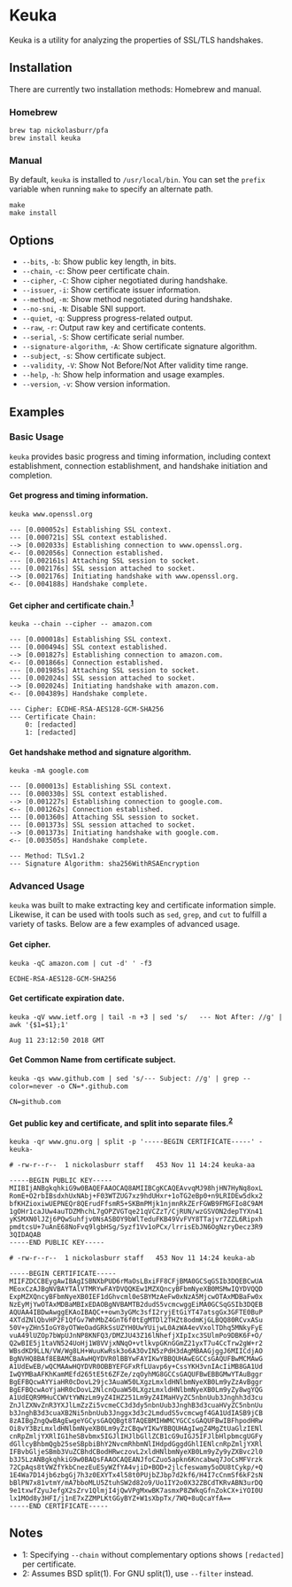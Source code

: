 # Keuka

Keuka is a utility for analyzing the properties of SSL/TLS handshakes.

## Installation

There are currently two installation methods: Homebrew and manual.

### Homebrew

```
brew tap nickolasburr/pfa
brew install keuka
```

### Manual

By default, `keuka` is installed to `/usr/local/bin`. You can set the `prefix` variable when running `make` to specify an alternate path.

```
make
make install
```

## Options

+ `--bits`, `-b`: Show public key length, in bits.
+ `--chain`, `-c`: Show peer certificate chain.
+ `--cipher`, `-C`: Show cipher negotiated during handshake.
+ `--issuer`, `-i`: Show certificate issuer information.
+ `--method`, `-m`: Show method negotiated during handshake.
+ `--no-sni`, `-N`: Disable SNI support.
+ `--quiet`, `-q`: Suppress progress-related output.
+ `--raw`, `-r`: Output raw key and certificate contents.
+ `--serial`, `-S`: Show certificate serial number.
+ `--signature-algorithm`, `-A`: Show certificate signature algorithm.
+ `--subject`, `-s`: Show certificate subject.
+ `--validity`, `-V`: Show Not Before/Not After validity time range.
+ `--help`, `-h`: Show help information and usage examples.
+ `--version`, `-v`: Show version information.

## Examples

### Basic Usage

`keuka` provides basic progress and timing information, including context
establishment, connection establishment, and handshake initiation and completion.

#### Get progress and timing information.

`keuka www.openssl.org`

```
--- [0.000052s] Establishing SSL context.
--- [0.000721s] SSL context established.
--> [0.002033s] Establishing connection to www.openssl.org.
<-- [0.002056s] Connection established.
--- [0.002161s] Attaching SSL session to socket.
--- [0.002176s] SSL session attached to socket.
--> [0.002176s] Initiating handshake with www.openssl.org.
<-- [0.004188s] Handshake complete.
```

#### Get cipher and certificate chain.<sup>[1](#chain)</sup>

`keuka --chain --cipher -- amazon.com`

```
--- [0.000018s] Establishing SSL context.
--- [0.000494s] SSL context established.
--> [0.001827s] Establishing connection to amazon.com.
<-- [0.001866s] Connection established.
--- [0.001985s] Attaching SSL session to socket.
--- [0.002024s] SSL session attached to socket.
--> [0.002024s] Initiating handshake with amazon.com.
<-- [0.004389s] Handshake complete.

--- Cipher: ECDHE-RSA-AES128-GCM-SHA256
--- Certificate Chain:
    0: [redacted]
    1: [redacted]
```

#### Get handshake method and signature algorithm.

`keuka -mA google.com`

```
--- [0.000013s] Establishing SSL context.
--- [0.000330s] SSL context established.
--> [0.001227s] Establishing connection to google.com.
<-- [0.001262s] Connection established.
--- [0.001360s] Attaching SSL session to socket.
--- [0.001373s] SSL session attached to socket.
--> [0.001373s] Initiating handshake with google.com.
<-- [0.003505s] Handshake complete.

--- Method: TLSv1.2
--- Signature Algorithm: sha256WithRSAEncryption
```

### Advanced Usage

`keuka` was built to make extracting key and certificate information simple.
Likewise, it can be used with tools such as `sed`, `grep`, and `cut` to fulfill
a variety of tasks. Below are a few examples of advanced usage.

#### Get cipher.

`keuka -qC amazon.com | cut -d' ' -f3`

```
ECDHE-RSA-AES128-GCM-SHA256
```

#### Get certificate expiration date.

`keuka -qV www.ietf.org | tail -n +3 | sed 's/   --- Not After: //g' | awk '{$1=$1};1'`

```
Aug 11 23:12:50 2018 GMT
```

#### Get Common Name from certificate subject.

`keuka -qs www.github.com | sed 's/--- Subject: //g' | grep --color=never -o CN=*.github.com`

```
CN=github.com
```

#### Get public key and certificate, and split into separate files.<sup>[2](#split)</sup>

`keuka -qr www.gnu.org | split -p '-----BEGIN CERTIFICATE-----' - keuka-`

```
# -rw-r--r--  1 nickolasburr staff   453 Nov 11 14:24 keuka-aa

-----BEGIN PUBLIC KEY-----
MIIBIjANBgkqhkiG9w0BAQEFAAOCAQ8AMIIBCgKCAQEAvvqMJ98hjHN7HyNq8oxL
RomE+O2rbIBsdxhUxNAbj+F03WTZUG7xz9hdUHxr+1oTG2eBp0+n9LRIDEw5dkx2
bfKHZioxiwUEPNEQr8QErudFfsmR5+SKBmPMjk1njmnRkZErFGWB9FMGFIo8C9AM
1gOHr1caJUw4auTDZMhchL7gOPZVGTqe21qVCZzT/CjRUN/wzGSVON2depTYXn41
yKSMXN0lJZj6PQwSuhfjv0NsASBOY9bWlTeduFKB49VvFVY8TTajvr7ZZL6Ripxh
pmdtcsU+7uAnE68NoFvq9lgbHSg/Syzf1Vv1oPCx/lrrisEbJN6OgNzryDecz3R9
3QIDAQAB
-----END PUBLIC KEY-----
```

```
# -rw-r--r--  1 nickolasburr staff   453 Nov 11 14:24 keuka-ab

-----BEGIN CERTIFICATE-----
MIIFZDCCBEygAwIBAgISBNXbPUD6rMaOsLBxiFF8CFjBMA0GCSqGSIb3DQEBCwUA
MEoxCzAJBgNVBAYTAlVTMRYwFAYDVQQKEw1MZXQncyBFbmNyeXB0MSMwIQYDVQQD
ExpMZXQncyBFbmNyeXB0IEF1dGhvcml0eSBYMzAeFw0xNzA5MjcwOTAxMDBaFw0x
NzEyMjYwOTAxMDBaMBIxEDAOBgNVBAMTB2dudS5vcmcwggEiMA0GCSqGSIb3DQEB
AQUAA4IBDwAwggEKAoIBAQC++own3yGMc3sfI2ryjEtGiYT47atsgGx3GFTE0BuP
4XTdZNlQbvHP2F1QfGv7WhMbZ4GnT6f0tEgMTDl2THZt8odmKjGLBQQ80RCvxASu
50V+yZHn5IoGY8yOTWeOadGRkSsUZYH0UwYUijwL0AzWA4evVxolTDhq5MNkyFyE
vuA49lUZOp7bWpUJnNP8KNFQ3/DMZJU43Z16lNhefjXIpIxc3SUlmPo9DBK6F+O/
Q2wBIE5j1taVN524UoHj1W8VVjxNNqO+vtlkvpGKnGGmZ21yxT7u4CcTrw2gW+r2
WBsdKD9LLN/VW/Wg8LH+WuuKwRsk3o6A3OvIN5zPdH3dAgMBAAGjggJ6MIICdjAO
BgNVHQ8BAf8EBAMCBaAwHQYDVR0lBBYwFAYIKwYBBQUHAwEGCCsGAQUFBwMCMAwG
A1UdEwEB/wQCMAAwHQYDVR0OBBYEFGFxRfLUavp6y+CssYKH3vnIAcIiMB8GA1Ud
IwQYMBaAFKhKamMEfd265tE5t6ZFZe/zqOyhMG8GCCsGAQUFBwEBBGMwYTAuBggr
BgEFBQcwAYYiaHR0cDovL29jc3AuaW50LXgzLmxldHNlbmNyeXB0Lm9yZzAvBggr
BgEFBQcwAoYjaHR0cDovL2NlcnQuaW50LXgzLmxldHNlbmNyeXB0Lm9yZy8wgYQG
A1UdEQR9MHuCCWVtYWNzLm9yZ4IHZ251Lm9yZ4IMaHVyZC5nbnUub3Jnghh3d3cu
ZnJlZXNvZnR3YXJlLmZzZi5vcmeCC3d3dy5nbnUub3JnghB3d3cuaHVyZC5nbnUu
b3JnghB3d3cuaXB2Ni5nbnUub3Jnggx3d3c2LmdudS5vcmcwgf4GA1UdIASB9jCB
8zAIBgZngQwBAgEwgeYGCysGAQQBgt8TAQEBMIHWMCYGCCsGAQUFBwIBFhpodHRw
Oi8vY3BzLmxldHNlbmNyeXB0Lm9yZzCBqwYIKwYBBQUHAgIwgZ4MgZtUaGlzIENl
cnRpZmljYXRlIG1heSBvbmx5IGJlIHJlbGllZCB1cG9uIGJ5IFJlbHlpbmcgUGFy
dGllcyBhbmQgb25seSBpbiBhY2NvcmRhbmNlIHdpdGggdGhlIENlcnRpZmljYXRl
IFBvbGljeSBmb3VuZCBhdCBodHRwczovL2xldHNlbmNyeXB0Lm9yZy9yZXBvc2l0
b3J5LzANBgkqhkiG9w0BAQsFAAOCAQEANJfoCZuo5apkn6Kncabwq7JoCsMFVrzk
72CpAqs8tVWZfYkbCnezEuESyWZfYA4vjiD+BOD+2jlcfeswamy5oDU8tCykp/+Q
1E4Wa7D14jb6zbgGj7h3z0EXYTx4l58t0PUjbZJbp7d2kf6/H4I7cCnmSf6kF2sN
bBlPN7x81vtmY/mA7bboMLU5ZtuhSW2d82o9/Uo1IY2o0X32ZBCdTKRvABN3urDQ
9e1txwfZyuJefgX2sZrv1QlmjI4jQwVPgMxwBK7asmxP8ZWkqGfnZokCX+iYOI0U
lx1MOd8y3HFI/j1nE7xZZMPLKtGGyBYZ+W1sXbpTx/7WQ+8uQcaYfA==
-----END CERTIFICATE-----
```

## Notes

+ <a name="#chain">1</a>: Specifying `--chain` without complementary options shows `[redacted]` per certificate.</div>
+ <a name="#split">2</a>: Assumes BSD split(1). For GNU split(1), use `--filter` instead.</div>
